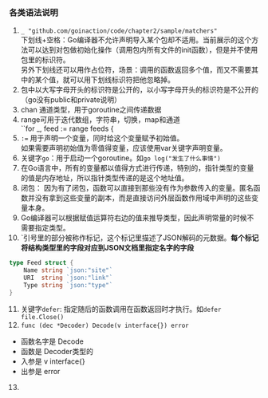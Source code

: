 ### 各类语法说明
1. `_ "github.com/goinaction/code/chapter2/sample/matchers"`  
下划线+空格：Go编译器不允许声明导入某个包却不适用。当前展示的这个方法可以达到对包做初始化操作（调用包内所有文件的init函数），但是并不使用包里的标识符。  
另外下划线还可以用作占位符，场景：调用的函数返回多个值，而又不需要其中的某个值，就可以用下划线标识符把他忽略掉。  
2. 包中以大写字母开头的标识符是公开的，以小写字母开头的标识符是不公开的（go没有public和private说明）  
3. chan 通道类型，用于goroutine之间传递数据  
4. range可用于迭代数组，字符串，切换，map和通道  
``for _, feed := range feeds {
5. `:=`   用于声明一个变量，同时给这个变量赋予初始值。  
   如果需要声明初始值为零值得变量，应该使用var关键字声明变量。
6. 关键字`go`：用于启动一个goroutine。如`go log("发生了什么事情")`
7. 在Go语言中，所有的变量都以值得方式进行传递，特别的，指针类型的变量的值是内存地址，所以指针类型传递的是这个地址值。  
8. 闭包： 因为有了闭包，函数可以直接到那些没有作为参数传入的变量。匿名函数并没有拿到这些变量的副本，而是直接访问外层函数作用域中声明的这些变量本身。  
9. Go编译器可以根据赋值运算符右边的值来推导类型，因此声明常量的时候不需要指定类型。  
10. `引号里的部分被称作标记，这个标记里描述了JSON解码的元数据。**每个标记将结构类型里的字段对应到JSON文档里指定名字的字段**
```go
type Feed struct {
	Name string `json:"site"`
	URI  string `json:"link"`
	Type string `json:"type"`
}
```
11. 关键字`defer`: 指定随后的函数调用在函数返回时才执行。如`defer file.Close()`  
12. `func (dec *Decoder) Decode(v interface{}) error`  
- 函数名字是 Decode
- 函数是 Decoder类型的
- 入参是 v interface{}
- 出参是 error
13. 